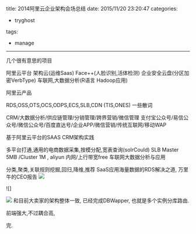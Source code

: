title: 2014阿里云企业架构会场总结
date: 2015/11/20 23:20:47
categories:
 - tryghost

tags:
 - manage 



---

几个很有意思的项目

阿里云平台 架构云(运维Saas)
Face++(人脸识别,活体检测)
企业安全云盘(分区加密VerbType)
车联网,大数据分析(R语言 Hadoop应用)
 

阿里云产品

RDS,OSS,OTS,OCS,ODPS,ECS,SLB,CDN (TIS,ONES)
一些散词

CRM/大数据分析/供应链管理/分销管理/跨界营销/微信管理
支付宝公众号/易信公众号/微信公众号/百度直达号/企业APP/微信营销/传统互联网/移动WAP
 

基于阿里云平台的SAAS CRM架构实践

多平台打通,通用的电商数据采集,按模分配,宽表查询(solrCould)
SLB Master 5MB /Cluster 1M  , aliyun 内网/上行带宽free 
车联网大数据分析与应用

分类,聚类,关联规则挖掘,回归,降维,推荐
SaaS应用海量数据的RDS解决之道, 万里牛的CEO报告
![](https://dn-zuoyun.qbox.me/image/a/8d/5dfed36737a3316d2e3b89d42ac06.jpg)

![]

![](https://dn-zuoyun.qbox.me/image/c/2b/7753827229d4f630bdd2aee864e28.jpg)
和目前大卖家的架构整体一致, 已经完成DBWapper, 也就是多个实例分库路由.

前端强大,不过耦合高, 

完.





